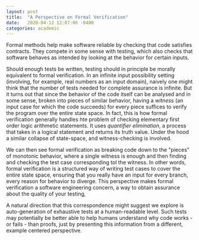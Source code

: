 ```yaml
---
layout: post
title:  "A Perspective on Formal Verification"
date:   2020-04-12 12:07:06 -0400
categories: academic
---
```


Formal methods help make software reliable by checking that code satisfies contracts. They compete in some sense with testing, which also checks that software behaves as intended by looking at the behavior for certain inputs.

Should enough tests be written, testing should in principle be morally equivalent to formal verification. In an infinite input possibility setting (involving, for example, real numbers as an input domain), naively one might think that the number of tests needed for complete assurance is infinite. But it turns out that since the behavior of the code itself can be analysed and in some sense, broken into pieces of similar behavior, having a _witness_ (an input case for which the code succeeds) for every piece suffices to verify the program over the entire state space. In fact, this is how formal verification generally handles hte problem of checking elementary first order logic arithmetic statements. It uses _quantifier elimination_, a process that takes in a logical statement and returns its truth value. Under the hood a similar collapse of state-space, and witness-checking is involved.

We can then see formal verification as breaking  code down to the "pieces" of monotonic behavior, where a single witness is enough and then finding and checking the test case corresponding tol the witness. In other words, formal verification is a structured way of writing test cases to cover the entire state space, ensuring that you really have an input for every branch, every reason for behavior to diverge. This perspective makes formal verification a software engineering concern, a way to obtain assurance about the quality of your testing,

A natural direction that this correspondence might suggest we explore is auto-generation of exhaustive tests at a human-readable level. Such tests may potentially be better able to help humans understand why code works - or fails - than proofs, just by presenting this information from a different, example centered perspective.